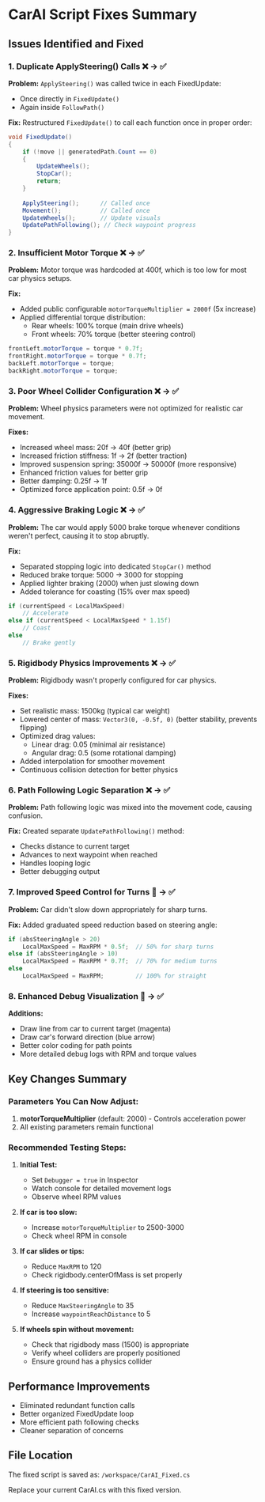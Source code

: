 # CarAI Script Fixes Summary

## Issues Identified and Fixed

### 1. **Duplicate ApplySteering() Calls** ❌ → ✅
**Problem:** `ApplySteering()` was called twice in each FixedUpdate:
- Once directly in `FixedUpdate()`
- Again inside `FollowPath()`

**Fix:** Restructured `FixedUpdate()` to call each function once in proper order:
```csharp
void FixedUpdate()
{
    if (!move || generatedPath.Count == 0)
    {
        UpdateWheels();
        StopCar();
        return;
    }
    
    ApplySteering();      // Called once
    Movement();           // Called once
    UpdateWheels();       // Update visuals
    UpdatePathFollowing(); // Check waypoint progress
}
```

### 2. **Insufficient Motor Torque** ❌ → ✅
**Problem:** Motor torque was hardcoded at 400f, which is too low for most car physics setups.

**Fix:** 
- Added public configurable `motorTorqueMultiplier = 2000f` (5x increase)
- Applied differential torque distribution:
  - Rear wheels: 100% torque (main drive wheels)
  - Front wheels: 70% torque (better steering control)

```csharp
frontLeft.motorTorque = torque * 0.7f;
frontRight.motorTorque = torque * 0.7f;
backLeft.motorTorque = torque;
backRight.motorTorque = torque;
```

### 3. **Poor Wheel Collider Configuration** ❌ → ✅
**Problem:** Wheel physics parameters were not optimized for realistic car movement.

**Fixes:**
- Increased wheel mass: 20f → 40f (better grip)
- Increased friction stiffness: 1f → 2f (better traction)
- Improved suspension spring: 35000f → 50000f (more responsive)
- Enhanced friction values for better grip
- Better damping: 0.25f → 1f
- Optimized force application point: 0.5f → 0f

### 4. **Aggressive Braking Logic** ❌ → ✅
**Problem:** The car would apply 5000 brake torque whenever conditions weren't perfect, causing it to stop abruptly.

**Fix:** 
- Separated stopping logic into dedicated `StopCar()` method
- Reduced brake torque: 5000 → 3000 for stopping
- Applied lighter braking (2000) when just slowing down
- Added tolerance for coasting (15% over max speed)

```csharp
if (currentSpeed < LocalMaxSpeed)
    // Accelerate
else if (currentSpeed < LocalMaxSpeed * 1.15f)
    // Coast
else
    // Brake gently
```

### 5. **Rigidbody Physics Improvements** ❌ → ✅
**Problem:** Rigidbody wasn't properly configured for car physics.

**Fixes:**
- Set realistic mass: 1500kg (typical car weight)
- Lowered center of mass: `Vector3(0, -0.5f, 0)` (better stability, prevents flipping)
- Optimized drag values:
  - Linear drag: 0.05 (minimal air resistance)
  - Angular drag: 0.5 (some rotational damping)
- Added interpolation for smoother movement
- Continuous collision detection for better physics

### 6. **Path Following Logic Separation** ❌ → ✅
**Problem:** Path following logic was mixed into the movement code, causing confusion.

**Fix:** Created separate `UpdatePathFollowing()` method:
- Checks distance to current target
- Advances to next waypoint when reached
- Handles looping logic
- Better debugging output

### 7. **Improved Speed Control for Turns** 🔄 → ✅
**Problem:** Car didn't slow down appropriately for sharp turns.

**Fix:** Added graduated speed reduction based on steering angle:
```csharp
if (absSteeringAngle > 20) 
    LocalMaxSpeed = MaxRPM * 0.5f;  // 50% for sharp turns
else if (absSteeringAngle > 10) 
    LocalMaxSpeed = MaxRPM * 0.7f;  // 70% for medium turns
else 
    LocalMaxSpeed = MaxRPM;         // 100% for straight
```

### 8. **Enhanced Debug Visualization** 🔧 → ✅
**Additions:**
- Draw line from car to current target (magenta)
- Draw car's forward direction (blue arrow)
- Better color coding for path points
- More detailed debug logs with RPM and torque values

## Key Changes Summary

### Parameters You Can Now Adjust:
1. **motorTorqueMultiplier** (default: 2000) - Controls acceleration power
2. All existing parameters remain functional

### Recommended Testing Steps:

1. **Initial Test:**
   - Set `Debugger = true` in Inspector
   - Watch console for detailed movement logs
   - Observe wheel RPM values

2. **If car is too slow:**
   - Increase `motorTorqueMultiplier` to 2500-3000
   - Check wheel RPM in console

3. **If car slides or tips:**
   - Reduce `MaxRPM` to 120
   - Check rigidbody.centerOfMass is set properly

4. **If steering is too sensitive:**
   - Reduce `MaxSteeringAngle` to 35
   - Increase `waypointReachDistance` to 5

5. **If wheels spin without movement:**
   - Check that rigidbody mass (1500) is appropriate
   - Verify wheel colliders are properly positioned
   - Ensure ground has a physics collider

## Performance Improvements

- Eliminated redundant function calls
- Better organized FixedUpdate loop
- More efficient path following checks
- Cleaner separation of concerns

## File Location
The fixed script is saved as: `/workspace/CarAI_Fixed.cs`

Replace your current CarAI.cs with this fixed version.
